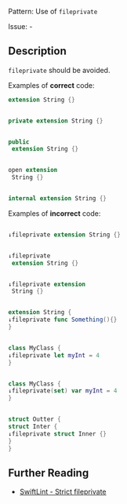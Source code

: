Pattern: Use of `fileprivate`

Issue: -

## Description

`fileprivate` should be avoided.

Examples of **correct** code:
```swift
extension String {}


private extension String {}


public 
 extension String {}


open extension 
 String {}


internal extension String {}

```
Examples of **incorrect** code:
```swift

↓fileprivate extension String {}


↓fileprivate 
 extension String {}


↓fileprivate extension 
 String {}


extension String {
↓fileprivate func Something(){}
}


class MyClass {
↓fileprivate let myInt = 4
}


class MyClass {
↓fileprivate(set) var myInt = 4
}


struct Outter {
struct Inter {
↓fileprivate struct Inner {}
}
}

```

## Further Reading

* [SwiftLint - Strict fileprivate](https://realm.github.io/SwiftLint/strict_fileprivate.html)